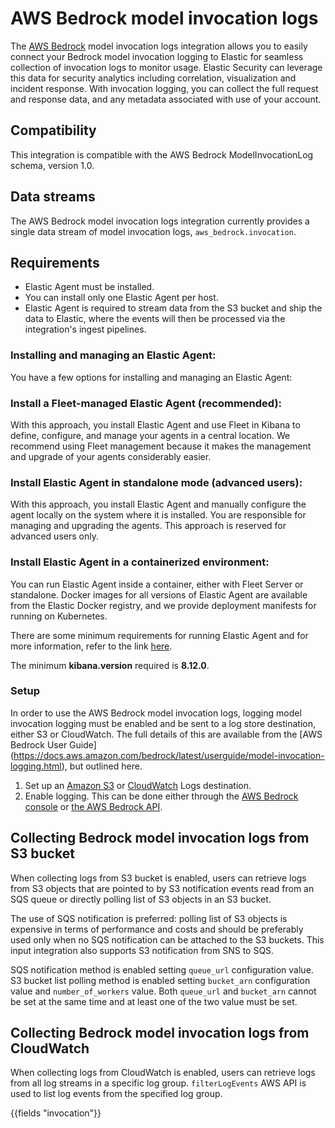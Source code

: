 # AWS Bedrock model invocation logs

The [AWS Bedrock](https://docs.aws.amazon.com/bedrock/index.html) model
invocation logs integration allows you to easily connect your Bedrock model
invocation logging to Elastic for seamless collection of invocation logs to
monitor usage. Elastic Security can leverage this data for security analytics
including correlation, visualization and incident response. With invocation
logging, you can collect the full request and response data, and any metadata
associated with use of your account.


## Compatibility

This integration is compatible with the AWS Bedrock ModelInvocationLog schema,
version 1.0.


## Data streams

The AWS Bedrock model invocation logs integration currently provides a single
data stream of model invocation logs, `aws_bedrock.invocation`.


## Requirements

- Elastic Agent must be installed.
- You can install only one Elastic Agent per host.
- Elastic Agent is required to stream data from the S3 bucket and ship the
  data to Elastic, where the events will then be processed via the
  integration's ingest pipelines.

### Installing and managing an Elastic Agent:

You have a few options for installing and managing an Elastic Agent:

### Install a Fleet-managed Elastic Agent (recommended):

With this approach, you install Elastic Agent and use Fleet in Kibana to
define, configure, and manage your agents in a central location. We recommend
using Fleet management because it makes the management and upgrade of your
agents considerably easier.

### Install Elastic Agent in standalone mode (advanced users):

With this approach, you install Elastic Agent and manually configure the agent
locally on the system where it is installed. You are responsible for managing
and upgrading the agents. This approach is reserved for advanced users only.

### Install Elastic Agent in a containerized environment:

You can run Elastic Agent inside a container, either with Fleet Server or
standalone. Docker images for all versions of Elastic Agent are available
from the Elastic Docker registry, and we provide deployment manifests for
running on Kubernetes.

There are some minimum requirements for running Elastic Agent and for more
information, refer to the link [here](https://www.elastic.co/guide/en/fleet/current/elastic-agent-installation.html).

The minimum **kibana.version** required is **8.12.0**.


### Setup

In order to use the AWS Bedrock model invocation logs, logging model
invocation logging must be enabled and be sent to a log store destination,
either S3 or CloudWatch. The full details of this are available from the
[AWS Bedrock User Guide]
(https://docs.aws.amazon.com/bedrock/latest/userguide/model-invocation-logging.html),
but outlined here.

1. Set up an [Amazon S3](https://docs.aws.amazon.com/bedrock/latest/userguide/model-invocation-logging.html#setup-s3-destination) or [CloudWatch](https://docs.aws.amazon.com/bedrock/latest/userguide/model-invocation-logging.html#setup-cloudwatch-logs-destination) Logs destination.
2. Enable logging. This can be done either through the [AWS Bedrock console](https://docs.aws.amazon.com/bedrock/latest/userguide/model-invocation-logging.html#model-invocation-logging-console) or [the AWS Bedrock API](https://docs.aws.amazon.com/bedrock/latest/userguide/model-invocation-logging.html#using-apis-logging). 


## Collecting Bedrock model invocation logs from S3 bucket

When collecting logs from S3 bucket is enabled, users can retrieve logs from S3
objects that are pointed to by S3 notification events read from an SQS queue or
directly polling list of S3 objects in an S3 bucket. 

The use of SQS notification is preferred: polling list of S3 objects is 
expensive in terms of performance and costs and should be preferably used only 
when no SQS notification can be attached to the S3 buckets. This input 
integration also supports S3 notification from SNS to SQS.

SQS notification method is enabled setting `queue_url` configuration value. S3 
bucket list polling method is enabled setting `bucket_arn` configuration value
and `number_of_workers` value. Both `queue_url` and `bucket_arn` cannot be set 
at the same time and at least one of the two value must be set.

## Collecting Bedrock model invocation logs from CloudWatch

When collecting logs from CloudWatch is enabled, users can retrieve logs from 
all log streams in a specific log group. `filterLogEvents` AWS API is used to 
list log events from the specified log group.

{{fields "invocation"}}
